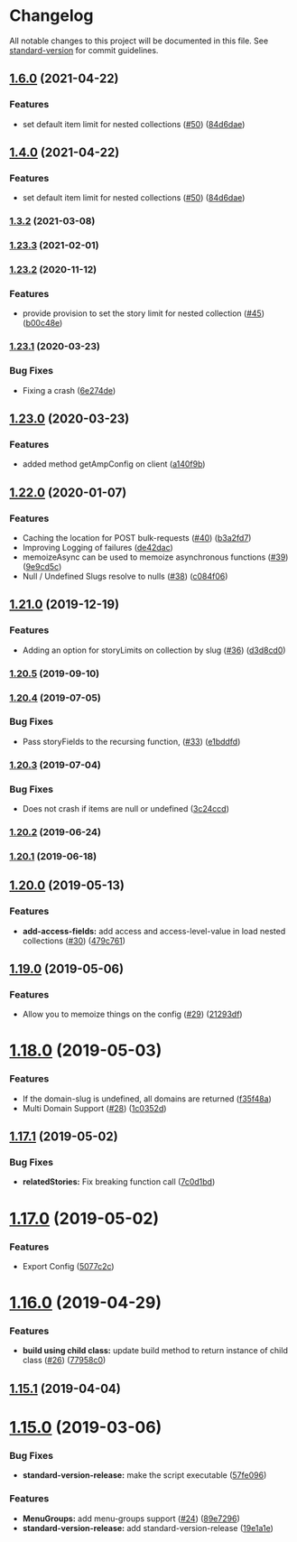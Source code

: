 # Changelog

All notable changes to this project will be documented in this file. See [standard-version](https://github.com/conventional-changelog/standard-version) for commit guidelines.

## [1.6.0](https://github.com/quintype/quintype-backend-js/compare/v1.3.2...v1.6.0) (2021-04-22)


### Features

* set default item limit for nested collections ([#50](https://github.com/quintype/quintype-backend-js/issues/50)) ([84d6dae](https://github.com/quintype/quintype-backend-js/commit/84d6dae9ddea31b9c1373c2ff6a58fe231146299))

## [1.4.0](https://github.com/quintype/quintype-backend-js/compare/v1.3.2...v1.4.0) (2021-04-22)


### Features

* set default item limit for nested collections ([#50](https://github.com/quintype/quintype-backend-js/issues/50)) ([84d6dae](https://github.com/quintype/quintype-backend-js/commit/84d6dae9ddea31b9c1373c2ff6a58fe231146299))

### [1.3.2](https://github.com/quintype/quintype-backend-js/compare/v1.23.3...v1.3.2) (2021-03-08)

### [1.23.3](https://github.com/quintype/quintype-backend-js/compare/v1.23.2...v1.23.3) (2021-02-01)

### [1.23.2](https://github.com/quintype/quintype-backend-js/compare/v1.23.1...v1.23.2) (2020-11-12)


### Features

* provide provision to set the story limit for nested collection ([#45](https://github.com/quintype/quintype-backend-js/issues/45)) ([b00c48e](https://github.com/quintype/quintype-backend-js/commit/b00c48e414e46dcacc5b6ac87c63da1de7995e93))

### [1.23.1](https://github.com/quintype/quintype-backend-js/compare/v1.23.0...v1.23.1) (2020-03-23)


### Bug Fixes

* Fixing a crash ([6e274de](https://github.com/quintype/quintype-backend-js/commit/6e274dee97bf339eb0074b5421efd8787553920e))

## [1.23.0](https://github.com/quintype/quintype-backend-js/compare/v1.22.0...v1.23.0) (2020-03-23)


### Features

* added method getAmpConfig on client ([a140f9b](https://github.com/quintype/quintype-backend-js/commit/a140f9b553755aa648f50c0259f3f16e5825f9a9))

## [1.22.0](https://github.com/quintype/quintype-backend-js/compare/v1.21.0...v1.22.0) (2020-01-07)


### Features

* Caching the location for POST bulk-requests ([#40](https://github.com/quintype/quintype-backend-js/issues/40)) ([b3a2fd7](https://github.com/quintype/quintype-backend-js/commit/b3a2fd79182b1a05e99a4bf2b003686010d44ffc))
* Improving Logging of failures ([de42dac](https://github.com/quintype/quintype-backend-js/commit/de42daca2bf9c6281d0078c5b4bacd81172c0cae))
* memoizeAsync can be used to memoize asynchronous functions ([#39](https://github.com/quintype/quintype-backend-js/issues/39)) ([9e9cd5c](https://github.com/quintype/quintype-backend-js/commit/9e9cd5cd2e5866d50745418a2db4a3a016617091))
* Null / Undefined Slugs resolve to nulls ([#38](https://github.com/quintype/quintype-backend-js/issues/38)) ([c084f06](https://github.com/quintype/quintype-backend-js/commit/c084f06f09aae06904012959a3b50719be209034))

## [1.21.0](https://github.com/quintype/quintype-backend-js/compare/v1.20.5...v1.21.0) (2019-12-19)


### Features

* Adding an option for storyLimits on collection by slug ([#36](https://github.com/quintype/quintype-backend-js/issues/36)) ([d3d8cd0](https://github.com/quintype/quintype-backend-js/commit/d3d8cd0a543192ffe990bd259fe6670b79356080))

### [1.20.5](https://github.com/quintype/quintype-backend-js/compare/v1.20.4...v1.20.5) (2019-09-10)

### [1.20.4](https://github.com/quintype/quintype-backend-js/compare/v1.20.3...v1.20.4) (2019-07-05)


### Bug Fixes

* Pass storyFields to the recursing function, ([#33](https://github.com/quintype/quintype-backend-js/issues/33)) ([e1bddfd](https://github.com/quintype/quintype-backend-js/commit/e1bddfd))



### [1.20.3](https://github.com/quintype/quintype-backend-js/compare/v1.20.2...v1.20.3) (2019-07-04)


### Bug Fixes

* Does not crash if items are null or undefined ([3c24ccd](https://github.com/quintype/quintype-backend-js/commit/3c24ccd))



### [1.20.2](https://github.com/quintype/quintype-backend-js/compare/v1.20.1...v1.20.2) (2019-06-24)



### [1.20.1](https://github.com/quintype/quintype-backend-js/compare/v1.20.0...v1.20.1) (2019-06-18)



## [1.20.0](https://github.com/quintype/quintype-backend-js/compare/v1.19.0...v1.20.0) (2019-05-13)


### Features

* **add-access-fields:** add access and access-level-value in load nested collections ([#30](https://github.com/quintype/quintype-backend-js/issues/30)) ([479c761](https://github.com/quintype/quintype-backend-js/commit/479c761))



## [1.19.0](https://github.com/quintype/quintype-backend-js/compare/v1.18.0...v1.19.0) (2019-05-06)


### Features

* Allow you to memoize things on the config ([#29](https://github.com/quintype/quintype-backend-js/issues/29)) ([21293df](https://github.com/quintype/quintype-backend-js/commit/21293df))



# [1.18.0](https://github.com/quintype/quintype-backend-js/compare/v1.17.1...v1.18.0) (2019-05-03)


### Features

* If the domain-slug is undefined, all domains are returned ([f35f48a](https://github.com/quintype/quintype-backend-js/commit/f35f48a))
* Multi Domain Support ([#28](https://github.com/quintype/quintype-backend-js/issues/28)) ([1c0352d](https://github.com/quintype/quintype-backend-js/commit/1c0352d))



## [1.17.1](https://github.com/quintype/quintype-backend-js/compare/v1.17.0...v1.17.1) (2019-05-02)


### Bug Fixes

* **relatedStories:** Fix breaking function call ([7c0d1bd](https://github.com/quintype/quintype-backend-js/commit/7c0d1bd))



# [1.17.0](https://github.com/quintype/quintype-backend-js/compare/v1.16.0...v1.17.0) (2019-05-02)


### Features

* Export Config ([5077c2c](https://github.com/quintype/quintype-backend-js/commit/5077c2c))



# [1.16.0](https://github.com/quintype/quintype-backend-js/compare/v1.15.1...v1.16.0) (2019-04-29)


### Features

* **build using child class:** update build method to return instance of child class ([#26](https://github.com/quintype/quintype-backend-js/issues/26)) ([77958c0](https://github.com/quintype/quintype-backend-js/commit/77958c0))



## [1.15.1](https://github.com/quintype/quintype-backend-js/compare/v1.15.0...v1.15.1) (2019-04-04)



# [1.15.0](https://github.com/quintype/quintype-backend-js/compare/v1.14.1...v1.15.0) (2019-03-06)


### Bug Fixes

* **standard-version-release:** make the script executable ([57fe096](https://github.com/quintype/quintype-backend-js/commit/57fe096))


### Features

* **MenuGroups:** add menu-groups support ([#24](https://github.com/quintype/quintype-backend-js/issues/24)) ([89e7296](https://github.com/quintype/quintype-backend-js/commit/89e7296))
* **standard-version-release:** add standard-version-release ([19e1a1e](https://github.com/quintype/quintype-backend-js/commit/19e1a1e))
